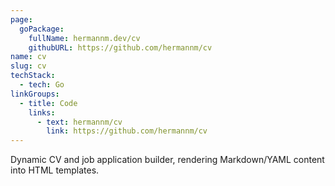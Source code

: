```yaml
---
page:
  goPackage:
    fullName: hermannm.dev/cv
    githubURL: https://github.com/hermannm/cv
name: cv
slug: cv
techStack:
  - tech: Go
linkGroups:
  - title: Code
    links:
      - text: hermannm/cv
        link: https://github.com/hermannm/cv
---
```


Dynamic CV and job application builder, rendering Markdown/YAML content into HTML templates.
